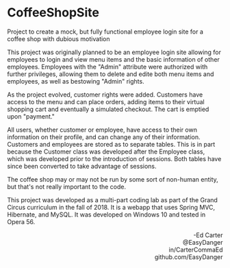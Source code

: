 # CoffeeShopSite
Project to create a mock, but fully functional employee login site for a coffee shop with dubious motivation

This project was originally planned to be an employee login site allowing for employees to login and view menu items and the basic information of other employees. Employees with the "Admin" attribute were authorized with further privileges, allowing them to delete and edite both menu items and employees, as well as bestowing "Admin" rights. 

As the project evolved, customer rights were added. Customers have access to the menu and can place orders, adding items to their virtual shopping cart and eventually a simulated checkout. The cart is emptied upon "payment."

All users, whether customer or employee, have access to their own information on their profile, and can change any of their information. Customers and employees are stored as to separate tables. This is in part because the Customer class was developed after the Employee class, which was developed prior to the introduction of sessions. Both tables have since been converted to take advantage of sessions.

The coffee shop may or may not be run by some sort of non-human entity, but that's not really important to the code.

This project was developed as a multi-part coding lab as part of the Grand Circus curriculum in the fall of 2018. It is a webapp that uses Spring MVC, Hibernate, and MySQL. It was developed on Windows 10 and tested in Opera 56.

<div align="right">-Ed Carter</div> 
<div align="right">@EasyDanger</div>
<div align="right">in/CarterCommaEd </div>
<div align="right">github.com/EasyDanger</div>
